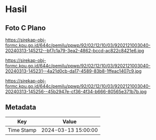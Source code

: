# Hasil

## Foto C Plano

https://sirekap-obj-formc.kpu.go.id/644c/pemilu/ppwp/92/02/12/10/03/9202121003040-20240313-145212--bf7c1a79-3ea2-4862-bccd-ac822c8421e6.jpg

https://sirekap-obj-formc.kpu.go.id/644c/pemilu/ppwp/92/02/12/10/03/9202121003040-20240313-145231--4a21d0cb-da17-4589-83b8-1ffeac1407c9.jpg

https://sirekap-obj-formc.kpu.go.id/644c/pemilu/ppwp/92/02/12/10/03/9202121003040-20240313-145256--45b2947e-cf36-4f34-b666-80565e371b7b.jpg


## Metadata

| Key        | Value               |
| ---------- | ------------------- |
| Time Stamp | 2024-03-13 15:00:00 |



